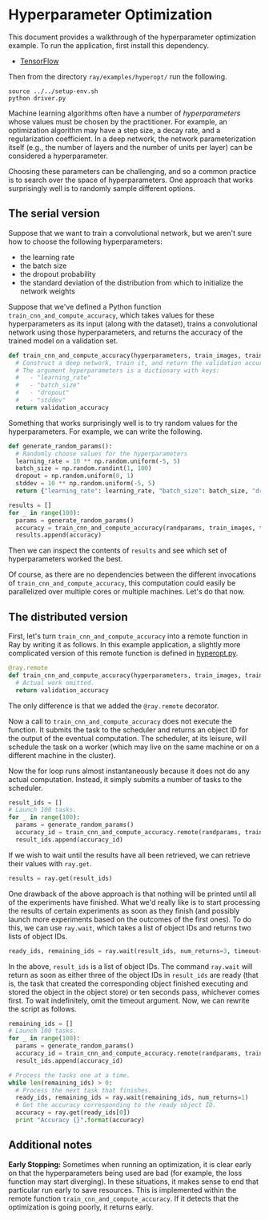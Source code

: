 # Hyperparameter Optimization

This document provides a walkthrough of the hyperparameter optimization example.
To run the application, first install this dependency.

- [TensorFlow](https://www.tensorflow.org/)

Then from the directory `ray/examples/hyperopt/` run the following.

```
source ../../setup-env.sh
python driver.py
```

Machine learning algorithms often have a number of *hyperparameters* whose
values must be chosen by the practitioner. For example, an optimization
algorithm may have a step size, a decay rate, and a regularization coefficient.
In a deep network, the network parameterization itself (e.g., the number of
layers and the number of units per layer) can be considered a hyperparameter.

Choosing these parameters can be challenging, and so a common practice is to
search over the space of hyperparameters. One approach that works surprisingly
well is to randomly sample different options.

## The serial version

Suppose that we want to train a convolutional network, but we aren't sure how to
choose the following hyperparameters:

- the learning rate
- the batch size
- the dropout probability
- the standard deviation of the distribution from which to initialize the
network weights

Suppose that we've defined a Python function `train_cnn_and_compute_accuracy`,
which takes values for these hyperparameters as its input (along with the
dataset), trains a convolutional network using those hyperparameters, and
returns the accuracy of the trained model on a validation set.

```python
def train_cnn_and_compute_accuracy(hyperparameters, train_images, train_labels, validation_images, validation_labels):
  # Construct a deep network, train it, and return the validation accuracy.
  # The argument hyperparameters is a dictionary with keys:
  #   - "learning_rate"
  #   - "batch_size"
  #   - "dropout"
  #   - "stddev"
  return validation_accuracy
```

Something that works surprisingly well is to try random values for the
hyperparameters. For example, we can write the following.

```python
def generate_random_params():
  # Randomly choose values for the hyperparameters
  learning_rate = 10 ** np.random.uniform(-5, 5)
  batch_size = np.random.randint(1, 100)
  dropout = np.random.uniform(0, 1)
  stddev = 10 ** np.random.uniform(-5, 5)
  return {"learning_rate": learning_rate, "batch_size": batch_size, "dropout": dropout, "stddev": stddev}

results = []
for _ in range(100):
  params = generate_random_params()
  accuracy = train_cnn_and_compute_accuracy(randparams, train_images, train_labels, validation_images, validation_labels)
  results.append(accuracy)
```

Then we can inspect the contents of `results` and see which set of
hyperparameters worked the best.

Of course, as there are no dependencies between the different invocations of
`train_cnn_and_compute_accuracy`, this computation could easily be parallelized
over multiple cores or multiple machines. Let's do that now.

## The distributed version

First, let's turn `train_cnn_and_compute_accuracy` into a remote function in Ray
by writing it as follows. In this example application, a slightly more
complicated version of this remote function is defined in
[hyperopt.py](hyperopt.py).

```python
@ray.remote
def train_cnn_and_compute_accuracy(hyperparameters, train_images, train_labels, validation_images, validation_labels):
  # Actual work omitted.
  return validation_accuracy
```

The only difference is that we added the `@ray.remote` decorator.

Now a call to `train_cnn_and_compute_accuracy` does not execute the function. It
submits the task to the scheduler and returns an object ID for the output
of the eventual computation. The scheduler, at its leisure, will schedule the
task on a worker (which may live on the same machine or on a different machine
in the cluster).

Now the for loop runs almost instantaneously because it does not do any actual
computation. Instead, it simply submits a number of tasks to the scheduler.

```python
result_ids = []
# Launch 100 tasks.
for _ in range(100):
  params = generate_random_params()
  accuracy_id = train_cnn_and_compute_accuracy.remote(randparams, train_images, train_labels, validation_images, validation_labels)
  result_ids.append(accuracy_id)
```

If we wish to wait until the results have all been retrieved, we can retrieve
their values with `ray.get`.

```python
results = ray.get(result_ids)
```

One drawback of the above approach is that nothing will be printed until all of
the experiments have finished. What we'd really like is to start processing
the results of certain experiments as soon as they finish (and possibly launch
more experiments based on the outcomes of the first ones). To do this, we can
use `ray.wait`, which takes a list of object IDs and returns two lists of object
IDs.

```python
ready_ids, remaining_ids = ray.wait(result_ids, num_returns=3, timeout=10)
```

In the above, `result_ids` is a list of object IDs. The command `ray.wait` will
return as soon as either three of the object IDs in `result_ids` are ready (that
is, the task that created the corresponding object finished executing and stored
the object in the object store) or ten seconds pass, whichever comes first. To
wait indefinitely, omit the timeout argument. Now, we can rewrite the script as
follows.

```python
remaining_ids = []
# Launch 100 tasks.
for _ in range(100):
  params = generate_random_params()
  accuracy_id = train_cnn_and_compute_accuracy.remote(randparams, train_images, train_labels, validation_images, validation_labels)
  result_ids.append(accuracy_id)

# Process the tasks one at a time.
while len(remaining_ids) > 0:
  # Process the next task that finishes.
  ready_ids, remaining_ids = ray.wait(remaining_ids, num_returns=1)
  # Get the accuracy corresponding to the ready object ID.
  accuracy = ray.get(ready_ids[0])
  print "Accuracy {}".format(accuracy)
```

## Additional notes

**Early Stopping:** Sometimes when running an optimization, it is clear early on
that the hyperparameters being used are bad (for example, the loss function may
start diverging). In these situations, it makes sense to end that particular run
early to save resources. This is implemented within the remote function
`train_cnn_and_compute_accuracy`. If it detects that the optimization is going
poorly, it returns early.

